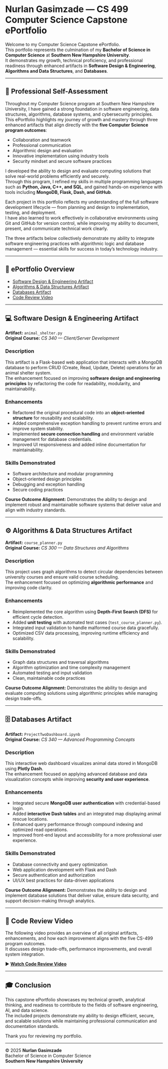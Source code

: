 # Nurlan Gasimzade — CS 499 Computer Science Capstone ePortfolio

Welcome to my Computer Science Capstone ePortfolio.  
This portfolio represents the culmination of my **Bachelor of Science in Computer Science** at **Southern New Hampshire University**.  
It demonstrates my growth, technical proficiency, and professional readiness through enhanced artifacts in **Software Design & Engineering**, **Algorithms and Data Structures**, and **Databases**.

---

## 🧭 Professional Self-Assessment

Throughout my Computer Science program at Southern New Hampshire University, I have gained a strong foundation in software engineering, data structures, algorithms, database systems, and cybersecurity principles.  
This ePortfolio highlights my journey of growth and mastery through three enhanced artifacts that align directly with the **five Computer Science program outcomes**:  
- Collaboration and teamwork  
- Professional communication  
- Algorithmic design and evaluation  
- Innovative implementation using industry tools  
- Security mindset and secure software practices  

I developed the ability to design and evaluate computing solutions that solve real-world problems efficiently and securely.  
Through this program, I refined my skills in multiple programming languages such as **Python, Java, C++, and SQL**, and gained hands-on experience with tools including **MongoDB, Flask, Dash, and GitHub**.  

Each project in this portfolio reflects my understanding of the full software development lifecycle — from planning and design to implementation, testing, and deployment.  
I have also learned to work effectively in collaborative environments using Git and GitHub for version control, while improving my ability to document, present, and communicate technical work clearly.

The three artifacts below collectively demonstrate my ability to integrate software engineering practices with algorithmic logic and database management — essential skills for success in today’s technology industry.  

---

## 📘 ePortfolio Overview

- [Software Design & Engineering Artifact](#software-design--engineering-artifact)  
- [Algorithms & Data Structures Artifact](#algorithms--data-structures-artifact)  
- [Databases Artifact](#databases-artifact)  
- [Code Review Video](#code-review-video)

---

## 💻 Software Design & Engineering Artifact

**Artifact:** `animal_shelter.py`  
**Original Course:** *CS 340 — Client/Server Development*  

### Description
This artifact is a Flask-based web application that interacts with a MongoDB database to perform CRUD (Create, Read, Update, Delete) operations for an animal shelter system.  
The enhancement focused on improving **software design and engineering principles** by refactoring the code for readability, modularity, and maintainability.

### Enhancements
- Refactored the original procedural code into an **object-oriented structure** for reusability and scalability.  
- Added comprehensive exception handling to prevent runtime errors and improve system stability.  
- Implemented **secure connection handling** and environment variable management for database credentials.  
- Improved UI responsiveness and added inline documentation for maintainability.  

### Skills Demonstrated
- Software architecture and modular programming  
- Object-oriented design principles  
- Debugging and exception handling  
- Secure coding practices  

**Course Outcome Alignment:** Demonstrates the ability to design and implement robust and maintainable software systems that deliver value and align with industry standards.

---

## ⚙️ Algorithms & Data Structures Artifact

**Artifact:** `course_planner.py`  
**Original Course:** *CS 300 — Data Structures and Algorithms*  

### Description
This project uses graph algorithms to detect circular dependencies between university courses and ensure valid course scheduling.  
The enhancement focused on optimizing **algorithmic performance** and improving code clarity.

### Enhancements
- Reimplemented the core algorithm using **Depth-First Search (DFS)** for efficient cycle detection.  
- Added **unit testing** with automated test cases (`test_course_planner.py`).  
- Integrated input validation to handle malformed course data gracefully.  
- Optimized CSV data processing, improving runtime efficiency and scalability.

### Skills Demonstrated
- Graph data structures and traversal algorithms  
- Algorithm optimization and time complexity management  
- Automated testing and input validation  
- Clean, maintainable code practices  

**Course Outcome Alignment:** Demonstrates the ability to design and evaluate computing solutions using algorithmic principles while managing design trade-offs.

---

## 🗄️ Databases Artifact

**Artifact:** `ProjectTwoDashboard.ipynb`  
**Original Course:** *CS 340 — Advanced Programming Concepts*  

### Description
This interactive web dashboard visualizes animal data stored in MongoDB using **Plotly Dash**.  
The enhancement focused on applying advanced database and data visualization concepts while improving **security and user experience**.

### Enhancements
- Integrated secure **MongoDB user authentication** with credential-based login.  
- Added **interactive Dash tables** and an integrated map displaying animal rescue locations.  
- Enhanced query performance through compound indexing and optimized read operations.  
- Improved front-end layout and accessibility for a more professional user experience.  

### Skills Demonstrated
- Database connectivity and query optimization  
- Web application development with Flask and Dash  
- Secure authentication and authorization  
- UI/UX best practices for data-driven applications  

**Course Outcome Alignment:** Demonstrates the ability to design and implement database solutions that deliver value, ensure data security, and support decision-making through analytics.

---

## 🎥 Code Review Video

The following video provides an overview of all original artifacts, enhancements, and how each improvement aligns with the five CS-499 program outcomes.  
It discusses design trade-offs, performance improvements, and overall system integration.

▶️ **[Watch Code Review Video](https://youtu.be/8jk0PIwbxSo)**

---

## 🎓 Conclusion

This capstone ePortfolio showcases my technical growth, analytical thinking, and readiness to contribute to the fields of software engineering, AI, and data science.  
The included projects demonstrate my ability to design efficient, secure, and scalable solutions while maintaining professional communication and documentation standards.  

Thank you for reviewing my portfolio.  

---

© 2025 **Nurlan Gasimzade**  
Bachelor of Science in Computer Science  
**Southern New Hampshire University**
